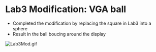 # Lab3 Modification: VGA ball
* Completed the modification by replacing the square in Lab3 into a sphere
* Result in the ball boucing around the display

![Lab3Mod.gif](https://github.com/Veggietay97/Vgty97/blob/master/CPE487/Lab/Lab-3/vgaball2/Lab3Mod.gif)
